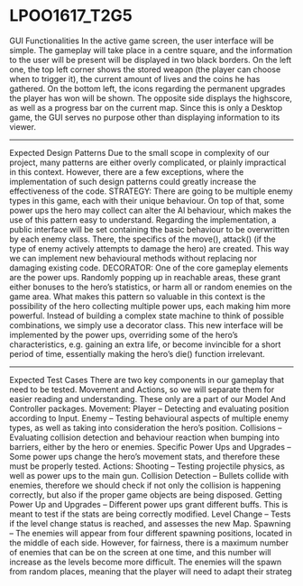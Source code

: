 # LPOO1617_T2G5

GUI Functionalities
    In the active game screen, the user interface will be simple. The gameplay will take place in a centre square, and the information to the user will be present will be displayed in two black borders. 
    On the left one, the top left corner shows the stored weapon (the player can choose when to trigger it), the current amount of lives and the coins he has gathered. 
On the bottom left, the icons regarding the permanent upgrades the player has won will be shown.
    The opposite side displays the highscore, as well as a progress bar on the current map. 
    Since this is only a Desktop game, the GUI serves no purpose other than displaying information to its viewer.

----------------------------------------------------------------------------------------------------------------------------------------

Expected Design Patterns
        Due to the small scope in complexity of our project, many patterns are either overly complicated, or plainly impractical in this context. However, there are a few exceptions, where the implementation of such design patterns could greatly increase the effectiveness of the code.
        STRATEGY: There are going to be multiple enemy types in this game, each with their unique behaviour. On top of that, some power ups the hero may collect can alter the AI behaviour, which makes the use of this pattern easy to understand. 
	Regarding the implementation, a public interface will be set containing the basic behaviour to be overwritten by each enemy class. There, the specifics of the move(), attack() (if the type of enemy actively attempts to damage the hero) are created. This way we can implement new behavioural methods without replacing nor damaging existing code. 
	DECORATOR: One of the core gameplay elements are the power ups. Randomly popping up in reachable areas, these grant either bonuses to the hero’s statistics, or harm all or random enemies on the game area. What makes this pattern so valuable in this context is the possibility of the hero collecting multiple power ups, each making him more powerful. Instead of building a complex state machine to think of possible combinations, we simply use a decorator class.
	This new interface will be implemented by the power ups, overriding some of the hero’s characteristics, e.g. gaining an extra life, or become invincible for a short period of time, essentially making the hero’s die() function irrelevant.
	
----------------------------------------------------------------------------------------------------------------------------------------

Expected Test Cases
	There are two key components in our gameplay that need to be tested. Movement and Actions, so we will separate them for easier reading and understanding. These only are a part of our Model And Controller packages.
Movement:
Player – Detecting and evaluating position according to Input. 
Enemy – Testing behavioural aspects of multiple enemy types, as well as taking into consideration the hero’s position.
Collisions – Evaluating collision detection and behaviour reaction when bumping into barriers, either by the hero or enemies.
Specific Power Ups and Upgrades – Some power ups change the hero’s movement stats, and therefore these must be properly tested. 
Actions:
Shooting – Testing projectile physics, as well as power ups to the main gun.
Collision Detection – Bullets collide with enemies, therefore we should check if not only the collision is happening correctly, but also if the proper game objects are being disposed. 
Getting Power Up and Upgrades – Different power ups grant different buffs. This is meant to test if the stats are being correctly modified. 
Level Change – Tests if the level change status is reached, and assesses the new Map.
Spawning – The enemies will appear from four different spawning positions, located in the middle of each side. However, for fairness, there is a maximum number of enemies that can be on the screen at one time, and this number will increase as the levels become more difficult. The enemies will the spawn from random places, meaning that the player will need to adapt their strateg
